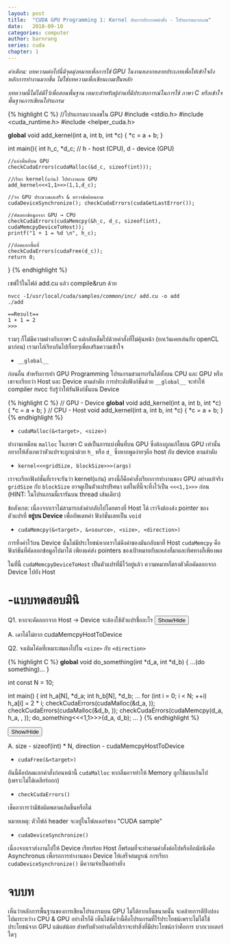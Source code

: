 ```yaml
---
layout: post
title:  "CUDA GPU Programming 1: Kernel กับการประกาศคำสั่ง - โปรแกรมบวกเลข"
date:   2018-09-10
categories: computer
author: barnrang
series: cuda
chapter: 1
---
```


*คำเตือน: บทความต่อไปนี้มีจุดมุ่งหมายเพื่อการใช้ GPU ในงานหลากหลายประเภทเพื่อให้เข้าใจถีงหลักการทำงานมากขึ้น ไม่ใช่บทความเพื่อเขียนเกมเป็นหลัก*

*บทความนี้ไม่ได้มีไว้เพื่อสอนพื้นฐาน เหมาะสำหรับผู้อ่านที่มีประสบการณ์ในการใช้ ภาษา C หรือเข้าใจพื้นฐานการเขียนโปรแกรม*

{% highlight C %}
//โปรแกรมบวกเลขใน GPU
#include <stdio.h>
#include <cuda_runtime.h>
#include <helper_cuda.h>

__global__ void add_kernel(int a, int b, int *c) {
    *c = a + b;
}

int main(){
    int h_c, *d_c; // h - host (CPU), d - device (GPU)

    //แบ่งพื้นที่บน GPU
    checkCudaErrors(cudaMalloc(&d_c, sizeof(int)));

    //เรียก kernel(แก่น) ไปทำงานบน GPU
    add_kernel<<<1,1>>>(1,1,d_c);

    //รอ GPU ประมวลผลเสร็จ & ตรวจข้อผิดพลาด
    cudaDeviceSynchronize(); checkCudaErrors(cudaGetLastError());

    //คัดลอกข้อมูลจาก GPU → CPU
    checkCudaErrors(cudaMemcpy(&h_c, d_c, sizeof(int), cudaMemcpyDeviceToHost));
    printf("1 + 1 = %d \n", h_c);

    //ปลดแอกพื้นที่
    checkCudaErrors(cudaFree(d_c));
    return 0;
}
{% endhighlight %}

เซฟไว้ในไฟล์ add.cu แล้ว compile&run ด้วย
```
nvcc -I/usr/local/cuda/samples/common/inc/ add.cu -o add
./add

==Result==
1 + 1 = 2
>>>
```

รวมๆ ก็ไม่มีความต่างกับภาษา C แต่กลับเต็มไปด้วยคำสั่งที่ไม่คุ้นหน้า (ยกเว้นเคยเล่นกับ openCL มาก่อน) เรามาไล่เรียงกันไปเรื่อยๆเพื่อเสริมความเข้าใจ

- `__global__`

ก่อนอื่น สำหรับการทำ GPU Programming โปรแกรมสามารถรันได้ทั้งบน CPU และ GPU หรือเขาจะเรียกว่า Host และ Device ตามลำดับ การประดับฟังก์ชั่นด้วย `__global__` จะทำให้ compiler nvcc รับรู้ว่าให้รันฟังก์ชั่นบน Device

{% highlight C %}
// GPU - Device
__global__ void add_kernel(int a, int b, int *c) {
    *c = a + b;
}
// CPU - Host
void add_kernel(int a, int b, int *c) {
    *c = a + b;
}
{% endhighlight %}

- `cudaMalloc(&<target>, <size>)`

ทำงานเหมือน `malloc` ในภาษา C แต่เป็นการแบ่งพื้นที่บน GPU ซึ่งต้องถูกแก้ไขบน GPU เท่านั้น อยากให้สังเกตว่าตัวแปรจะถูกนำด้วย `h_` หรือ `d_` ซึ่งหากพูดง่ายๆคือ host กับ device ตามลำดับ

- `kernel<<<gridSize, blockSize>>>(args)`

เราจะเรียกฟังก์ชั่นที่เราจะรันว่า kernel(แก่น) ตรงนี้ก็คือคำสั่งเรียกการทำงานของ GPU อย่างแท้จริง `gridSize` กับ `blockSize` อาจดูเป็นตัวแปรปริศนา แต่ในที่นี้จะทิ้งไว้เป็น `<<<1,1>>>` ก่อน (HINT: ในโปรแกรมนี้เรารันบน thread เส้นเดียว)

ข้อสังเกต: เนื่องจากเราไม่สามารถส่งค่ากลับไปโดยตรงที่ Host ได้ เราจึงต้องส่ง pointer ของตัวแปรที่ **อยู่บน Device** เพื่ออัพเดทค่า ฟังก์ชั่นเลยเป็น `void`

- `cudaMemcpy(&<target>, &<source>, <size>, <direction>)`

การทิ้งค่าไว้บน Device นั้นไม่มีประโยชน์หากเราไม่ดึงค่าของมันกลับมาที่ Host `cudaMemcpy` คือฟังก์ชันที่คัดลอกข้อมูลไปมาได้ เพียงแค่ส่ง pointers ของเป้าหมายกับแหล่งที่มาและทิศทางก็เพียงพอ

ในที่นี้ `cudaMemcpyDeviceToHost` เป็นตัวแปรที่มีไว้อยู่แล้ว ความหมายก็ตรงตัวคือคัดลอกจาก Device ไปยัง Host

# -แบบทดสอบมินิ

Q1. หากจะคัดลอกจาก Host → Device จะต้องใช้ตัวแปรชื่ออะไร
<button onclick="hide(0)">Show/Hide</button>
<div id="dotted-box">
<div class="hidebox">
A. เดาได้ไม่ยาก cudaMemcpyHostToDevice
</div>
</div>

Q2. จงเติมโค้ดที่เหมาะสมลงไปใน `<size>` กับ `<direction>`

{% highlight C %}
__global__ void do_something(int *d_a, int *d_b) {
    ...(do something)...
}

int const N = 10;

int main() {
    int h_a[N], *d_a;
    int h_b[N], *d_b;
    ...
    for (int i = 0; i < N; ++i) h_a[i] = 2 * i;
    checkCudaErrors(cudaMalloc(&d_a, <size>));
    checkCudaErrors(cudaMalloc(&d_b, <size>));
    checkCudaErrors(cudaMemcpy(d_a, h_a, <size>, <direction>));
    do_something<<<1,1>>>(d_a, d_b);
    ...
}
{% endhighlight %}

<button onclick="hide(1)">Show/Hide</button>
<div id="dotted-box">
<div class="hidebox">
A. size - sizeof(int) * N, direction - cudaMemcpyHostToDevice
</div>
</div>

- `cudaFree(&<target>)`

อันนี้คือปลดแอกคำสั่งก่อนหน้านี้ `cudaMalloc` หากลืมอาจทำให้ Memory ถูกใช้มากเกินไป (เพราะไม่ได้เคลียร์ออก)

- `checkCudaErrors()`

เช็คอาการว่ามีข้อผิดพลาดเกิดขึ้นหรือไม่

หมายเหตุ: ตัวไฟล์ header จะอยู่ในโฟลเดอร์ของ "CUDA sample"

- `cudaDeviceSynchronize()`

เนื่องจากเราส่งงานไปให้ Device เรียบร้อย Host ก็พร้อมที่จะทำตามคำสั่งต่อไปหรืออีกนัยนึงคือ Asynchronus เพื่อรอการทำงานของ Device ให้เสร็จสมบูรณ์ การเรียก `cudaDeviceSynchronize()` มีความจำเป็นอย่างยิ่ง

# จบบท
เห็นว่าหลักการพื้นฐานของการเขียนโปรแกรมบน GPU ไม่ได้ยากเย็นขนาดนั้น จะคล้ายการตีปิงปองไปมาระหว่าง CPU & GPU อย่างไรก็ดี เห็นได้ชัดว่านี้คือโปรแกรมที่ไร้ประโยชน์เพราะไม่ได้ใช้ประโยชน์จาก GPU แม้แต่น้อย สำหรับตัวอย่างถัดไปเราจะทำสิ่งที่มีประโยชน์กว่าคือการ บวกเวกเตอร์ใดๆ